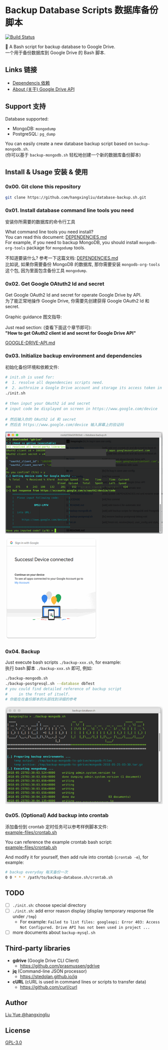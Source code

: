 # Backup Database Scripts  数据库备份脚本

[![Build Status](https://travis-ci.org/hangxingliu/database-backup.sh.svg?branch=master)](https://travis-ci.org/hangxingliu/database-backup.sh)

:floppy_disk: A Bash script for backup database to Google Drive.    
一个用于备份数据库到 Google Drive 的 Bash 脚本.

## Links 链接

- [Dependencis 依赖](DEPENDENCIES.md)
- [About (关于) Google Drive API](for-developer/GOOGLE-DRIVE-API.md)

## Support 支持

Database supported:

- MongoDB: `mongodump` 
- PostgreSQL: `pg_dump`

You can easily create a new database backup script based on `backup-mongodb.sh`.   
(你可以基于 `backup-mongodb.sh` 轻松地创建一个新的数据库备份脚本)

## Install & Usage 安装 & 使用

### 0x00. Git clone this repository

``` bash
git clone https://github.com/hangxingliu/database-backup.sh.git
```

### 0x01. Install database command line tools you need

安装你所需要的数据库的命令行工具

What command line tools you need install?    
You can read this document: [DEPENDENCIES.md](DEPENDENCIES.md)   
For example, if you need to backup MongoDB, you should install `mongodb-org-tools` package for `mongodump` tools.

不知道要装什么? 参考一下这篇文档: [DEPENDENCIES.md](DEPENDENCIES.md)    
比如说, 如果你需要备份 MongoDB 的数据库, 那你需要安装 `mongodb-org-tools` 这个包, 因为里面包含备份工具 `mongodump`.

### 0x02. Get Google OAtuth2 Id and secret 

Get Google OAuth2 Id and secret for operate Google Drive by API.   
为了能正常地操作 Google Drive, 你需要先创建获得 Google OAuth2 Id 和 secret.

Graphic guidance 图文指导:

Just read section: (查看下面这个章节即可):   
**"How to get OAuth2 client id and secret for Google Drive API"**

[GOOGLE-DRIVE-API.md](for-developer/GOOGLE-DRIVE-API.md)

### 0x03. Initialize backup environment and dependencies

初始化备份环境和依赖文件:

``` bash
# init.sh is used for:
#  1. resolve all dependencies scripts need.
#  2. authroize a Google Drive account and storage its access token in the local
./init.sh

# then input your OAuth2 id and secret  
# input code be displayed on screen in https://www.google.com/device

# 然后输入你的 OAuth2 id 和 secret
# 然后去 https://www.google.com/device 输入屏幕上的验证码
```

![screenshots](imgs/screenshots/readme-1.png)   
![screenshots](imgs/screenshots/readme-2.png)   


### 0x04. Backup

Just execute bash scripts `./backup-xxx.sh`, for example:   
执行 bash 脚本 `./backup-xxx.sh` 即可, 例如:

``` bash
./backup-mongodb.sh
./backup-postgresql.sh --database dbTest
# you could find detailed reference of backup script 
#     in the front of itself.
# 你能在在备份脚本的头部找到详细的参考
```

![screenshots](imgs/screenshots/readme-3.png)   

### 0x05. (Optional) Add backup into crontab

添加备份到 crontab 定时任务可以参考样例脚本文件:   
[example-files/crontab.sh](example-files/crontab.sh)

You can reference the example crontab bash script:    
[example-files/crontab.sh](example-files/crontab.sh)

And modify it for yourself, then add rule into crontab 
(`crontab -e`), for example: 

``` bash
# backup everyday 每天备份一次
0 0 * * * /path/to/backup-database.sh/crontab.sh
```

## TODO

- [ ] `./init.sh`: choose special directory
- [ ] `./init.sh`: add error reason display (display temporary response file under `/tmp`)
	- For example: `Failed to list files: googleapi: Error 403: Access Not Configured. Drive API has not been used in project ...`
- [ ] more documents about `backup-mysql.sh`

## Third-party libraries 

- **gdrive** (Google Drive CLI Client)
	- <https://github.com/prasmussen/gdrive>
- **jq** (Command-line JSON processor)
	- <https://stedolan.github.io/jq>
- **cURL** (cURL is used in command lines or scripts to transfer data)
	- <https://github.com/curl/curl>

## Author

[Liu Yue @hangxingliu](https://github.com/hangxingliu)

## License

[GPL-3.0](LICENSE)
